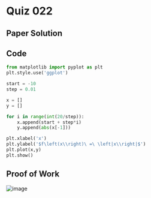 # Quiz 022

## Paper Solution

## Code
```.py
from matplotlib import pyplot as plt
plt.style.use('ggplot')

start = -10
step = 0.01

x = []
y = []

for i in range(int(20/step)):
    x.append(start + step*i)
    y.append(abs(x[-1]))

plt.xlabel('x')
plt.ylabel('$f\left(x\\right)\ =\ \left|x\\right|$')
plt.plot(x,y)
plt.show()
```
## Proof of Work
![image](https://github.com/user-attachments/assets/d3ea8dec-19d8-4781-aa2e-09b228aa722e)

